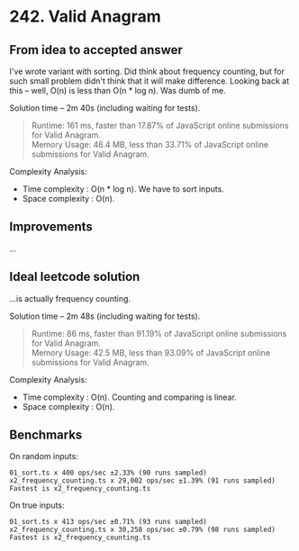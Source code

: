 # 242. Valid Anagram

## From idea to accepted answer

I've wrote variant with sorting. Did think about frequency counting,
but for such small problem didn't think that it will make difference.
Looking back at this – well, O(n) is less than O(n * log n). Was dumb of me.

Solution time – 2m 40s (including waiting for tests).

> Runtime: 161 ms, faster than 17.87% of JavaScript online submissions for Valid Anagram.  
> Memory Usage: 46.4 MB, less than 33.71% of JavaScript online submissions for Valid Anagram.

Complexity Analysis:

- Time complexity : O(n * log n). We have to sort inputs.
- Space complexity : O(n).

## Improvements

...

## Ideal leetcode solution

...is actually frequency counting.

Solution time – 2m 48s (including waiting for tests).

> Runtime: 86 ms, faster than 91.19% of JavaScript online submissions for Valid Anagram.  
> Memory Usage: 42.5 MB, less than 93.09% of JavaScript online submissions for Valid Anagram.

Complexity Analysis:

- Time complexity : O(n). Counting and comparing is linear.
- Space complexity : O(n).

## Benchmarks

On random inputs:
```
01_sort.ts x 400 ops/sec ±2.33% (90 runs sampled)
x2_frequency_counting.ts x 29,002 ops/sec ±1.39% (91 runs sampled)
Fastest is x2_frequency_counting.ts
```

On true inputs:
```
01_sort.ts x 413 ops/sec ±0.71% (93 runs sampled)
x2_frequency_counting.ts x 30,258 ops/sec ±0.79% (98 runs sampled)
Fastest is x2_frequency_counting.ts
```
